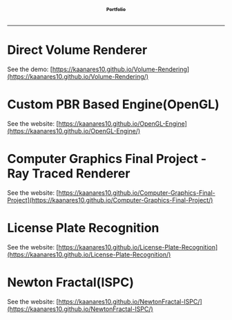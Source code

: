 <h1 align="center" style="font-size:10.5px; font-weight:800; margin-top:20px; margin-bottom:30px;">
  Portfolio
</h1>

---

# Direct Volume Renderer
See the demo: [https://kaanares10.github.io/Volume-Rendering](https://kaanares10.github.io/Volume-Rendering/)

# Custom PBR Based Engine(OpenGL)
See the website: [https://kaanares10.github.io/OpenGL-Engine](https://kaanares10.github.io/OpenGL-Engine/)

# Computer Graphics Final Project - Ray Traced Renderer
See the website: [https://kaanares10.github.io/Computer-Graphics-Final-Project](https://kaanares10.github.io/Computer-Graphics-Final-Project/)

# License Plate Recognition
See the website: [https://kaanares10.github.io/License-Plate-Recognition](https://kaanares10.github.io/License-Plate-Recognition/)

# Newton Fractal(ISPC)
See the website: [https://kaanares10.github.io/NewtonFractal-ISPC/](https://kaanares10.github.io/NewtonFractal-ISPC/)
